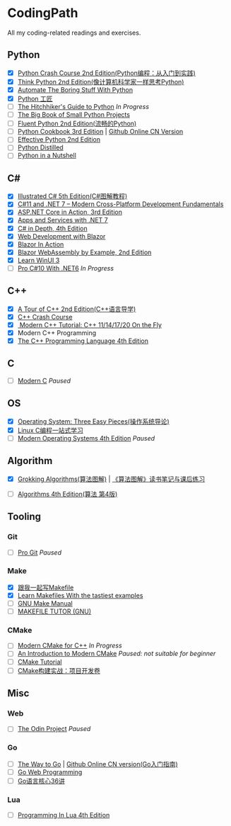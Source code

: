 # CodingPath
All my coding-related readings and exercises.

## Python
- [X] [Python Crash Course 2nd Edition(Python编程：从入门到实践)](https://book.douban.com/subject/31333701/)
- [X] [Think Python 2nd Edition(像计算机科学家一样思考Python)](https://book.douban.com/subject/26870407/)
- [X] [Automate The Boring Stuff With Python](https://book.douban.com/subject/26836700/)
- [X] [Python 工匠](https://book.douban.com/subject/35723705/)
- [ ] [The Hitchhiker's Guide to Python](https://book.douban.com/subject/26791779/) *In Progress*
- [ ] [The Big Book of Small Python Projects](https://inventwithpython.com/bigbookpython/)
- [ ] [Fluent Python 2nd Edition(流畅的Python)](https://book.douban.com/subject/34990079/)
- [ ] [Python Cookbook 3rd Edition](https://book.douban.com/subject/26381341/) | [Github Online CN Version](https://python3-cookbook.readthedocs.io/zh_CN/latest/index.html)
- [ ] [Effective Python 2nd Edition](https://book.douban.com/subject/35334595/)
- [ ] [Python Distilled](https://book.douban.com/subject/35563594/)
- [ ] [Python in a Nutshell](https://www.oreilly.com/library/view/python-in-a/9781098113544/)

## C#
- [X] [Illustrated C# 5th Edition(C#图解教程)](https://book.douban.com/subject/34894447/)
- [X] [C#11 and .NET 7 – Modern Cross-Platform Development Fundamentals](https://www.goodreads.com/book/show/63259355-c-11-and-net-7-modern-cross-platform-development-fundamentals)
- [X] [ASP.NET Core in Action, 3rd Edition](https://www.goodreads.com/book/show/126988024)
- [X] [Apps and Services with .NET 7](https://www.goodreads.com/book/show/63336482-apps-and-services-with-net-7)
- [X] [C# in Depth, 4th Edition](https://www.goodreads.com/book/show/58359576-c-in-depth)
- [X] [Web Development with Blazor](https://www.goodreads.com/book/show/120781374-web-development-with-blazor)
- [X] [Blazor In Action](https://www.goodreads.com/book/show/58882047-blazor-in-action)
- [X] [Blazor WebAssembly by Example, 2nd Edition](https://www.goodreads.com/book/show/122337852-blazor-webassembly-by-example---second-edition)
- [X] [Learn WinUI 3](https://www.goodreads.com/book/show/197075366-learn-winui-3---second-edition)
- [ ] [Pro C#10 With .NET6](https://book.douban.com/subject/36035498/) *In Progress*

## C++
- [X] [A Tour of C++ 2nd Edition(C++语言导学)](https://book.douban.com/subject/34809273/)
- [X] [C++ Crash Course](https://book.douban.com/subject/31522157/)
- [X] [ Modern C++ Tutorial: C++ 11/14/17/20 On the Fly](https://changkun.de/modern-cpp/)
- [X] Modern C++ Programming
- [X] [The C++ Programming Language 4th Edition](https://book.douban.com/subject/26857943/)

## C
- [ ] [Modern C](https://www.goodreads.com/book/show/25097722-modern-c) *Paused*

## OS
- [X] [Operating System: Three Easy Pieces(操作系统导论)](https://book.douban.com/subject/33463930/)
- [X] [Linux C编程一站式学习](https://book.douban.com/subject/4141733/)
- [ ] [Modern Operating Systems 4th Edition](https://book.douban.com/subject/25864553/) *Paused*

## Algorithm
- [X] [Grokking Algorithms(算法图解)](https://book.douban.com/subject/26979890/) | [《算法图解》读书笔记与课后练习](https://book.douban.com/review/9372724/)
- [ ] [Algorithms 4th Edition(算法 第4版)](https://book.douban.com/subject/19952400/)


## Tooling
### Git
- [ ] [Pro Git](https://git-scm.com/book/en/v2) *Paused*
### Make
- [X] [跟我一起写Makefile](https://github.com/seisman/how-to-write-makefile)
- [X] [Learn Makefiles With the tastiest examples](https://makefiletutorial.com/#getting-started)
- [ ] [GNU Make Manual](https://www.gnu.org/software/make/manual/)
- [ ] [MAKEFILE TUTOR (GNU)](https://github.com/clementvidon/Makefile_tutor)

### CMake
- [ ] [Modern CMake for C++](https://github.com/xiaoweiChen/Modern-CMake-for-Cpp-2ed) *In Progress*
- [ ] [An Introduction to Modern CMake](https://cliutils.gitlab.io/modern-cmake/README.html) *Paused: not suitable for beginner*
- [ ] [CMake Tutorial](https://cmake.org/cmake/help/latest/guide/tutorial/index.html)
- [ ] [CMake构建实战：项目开发卷](https://book.douban.com/subject/36787652/)

## Misc
### Web
- [ ] [The Odin Project](https://www.theodinproject.com) *Paused*

### Go
- [ ] [The Way to Go](https://book.douban.com/subject/10558892/) | [Github Online CN version(Go入门指南)](https://github.com/unknwon/the-way-to-go_ZH_CN)
- [ ] [Go Web Programming](https://book.douban.com/subject/27204133/)
- [ ] [Go语言核心36讲](https://time.geekbang.org/column/intro/112)

### Lua
- [ ] [Programming In Lua 4th Edition](https://book.douban.com/subject/30262035/)

